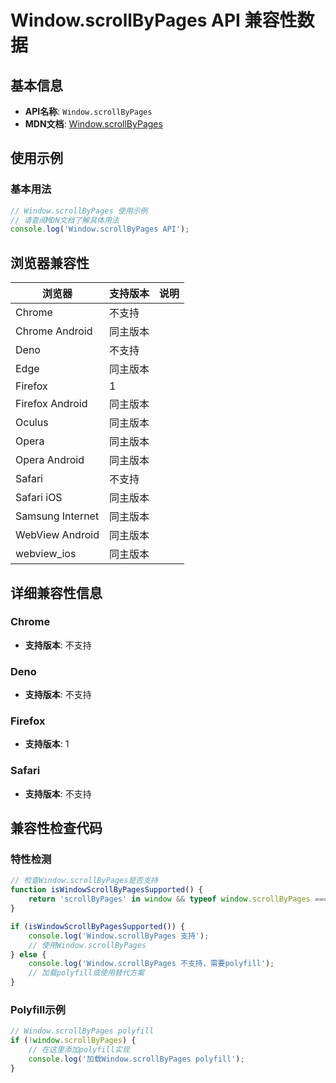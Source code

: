 # Window.scrollByPages API 兼容性数据

## 基本信息

- **API名称**: `Window.scrollByPages`
- **MDN文档**: [Window.scrollByPages](https://developer.mozilla.org/docs/Web/API/Window/scrollByPages)

## 使用示例

### 基本用法

```javascript
// Window.scrollByPages 使用示例
// 请查阅MDN文档了解具体用法
console.log('Window.scrollByPages API');
```

## 浏览器兼容性

| 浏览器 | 支持版本 | 说明 |
|--------|----------|------|
| Chrome | 不支持 |  |
| Chrome Android | 同主版本 |  |
| Deno | 不支持 |  |
| Edge | 同主版本 |  |
| Firefox | 1 |  |
| Firefox Android | 同主版本 |  |
| Oculus | 同主版本 |  |
| Opera | 同主版本 |  |
| Opera Android | 同主版本 |  |
| Safari | 不支持 |  |
| Safari iOS | 同主版本 |  |
| Samsung Internet | 同主版本 |  |
| WebView Android | 同主版本 |  |
| webview_ios | 同主版本 |  |

## 详细兼容性信息

### Chrome

- **支持版本**: 不支持

### Deno

- **支持版本**: 不支持

### Firefox

- **支持版本**: 1

### Safari

- **支持版本**: 不支持

## 兼容性检查代码

### 特性检测

```javascript
// 检查Window.scrollByPages是否支持
function isWindowScrollByPagesSupported() {
    return 'scrollByPages' in window && typeof window.scrollByPages === 'function';
}

if (isWindowScrollByPagesSupported()) {
    console.log('Window.scrollByPages 支持');
    // 使用Window.scrollByPages
} else {
    console.log('Window.scrollByPages 不支持，需要polyfill');
    // 加载polyfill或使用替代方案
}
```

### Polyfill示例

```javascript
// Window.scrollByPages polyfill
if (!window.scrollByPages) {
    // 在这里添加polyfill实现
    console.log('加载Window.scrollByPages polyfill');
}
```

